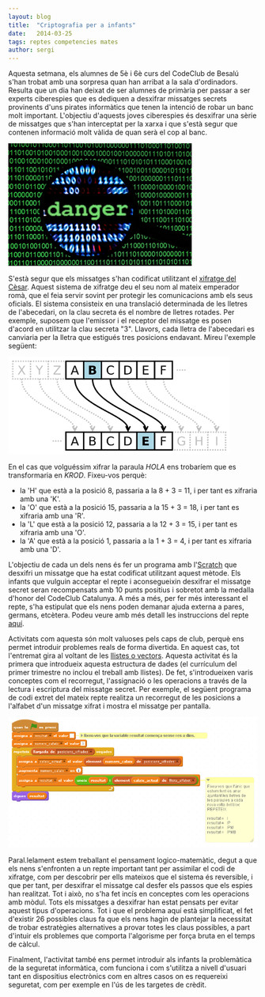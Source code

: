 ```yaml
---
layout: blog
title:  "Criptografia per a infants"
date:   2014-03-25 
tags: reptes competencies mates
author: sergi
---
```


Aquesta setmana, els alumnes de 5è i 6è curs del CodeClub de Besalú s'han trobat amb una sorpresa quan han arribat a la sala d'ordinadors. Resulta que un dia han deixat de ser alumnes de primària per passar a ser experts ciberespies que es dediquen a desxifrar missatges secrets provinents d'uns pirates informàtics que tenen la intenció de robar un banc molt important. L'objectiu d'aquests joves ciberespies és desxifrar una sèrie de missatges que s'han interceptat per la xarxa i que s'està segur que contenen informació molt vàlida de quan serà el cop al banc. 

 
![perill](/blog/images_blog/hackers_scaled.png)


S'està segur que els missatges s'han codificat utilitzant el [xifratge del Cèsar](http://en.wikipedia.org/wiki/Caesar_cipher). Aquest sistema de xifratge deu el seu nom al mateix emperador romà, que el feia servir sovint per protegir les comunicacions amb els seus oficials.  El sistema consisteix en una translació determinada de les lletres de l'abecedari, on la clau secreta és el nombre de lletres rotades. Per exemple, suposem que l'emissor i el receptor del missatge es posen d'acord en utilitzar la clau secreta "3". Llavors, cada lletra de l'abecedari es canviaria per la lletra que estigués tres posicions endavant. Mireu l'exemple següent:


![cesar](/blog/images_blog/rotacio.png)


En el cas que volguéssim xifrar la paraula *HOLA* ens trobaríem que es transformaria en *KROD*. Fixeu-vos perquè:

* la 'H' que està a la posició 8, passaria a la 8 + 3 = 11, i per tant es xifraria amb una 'K'.
* la 'O' que està a la posició 15, passaria a la 15 + 3 = 18, i per tant es xifraria amb una 'R'.
* la 'L' que està a la posició 12, passaria a la 12 + 3 = 15, i per tant es xifraria amb una 'O'.
* la 'A' que està a la posició 1, passaria a la 1 + 3 = 4, i per tant es xifraria amb una 'D'.


L'objectiu de cada un dels nens és fer un programa amb l'[Scratch](http://www.scratch.mit.edu) que desxifri un missatge que ha estat codificat utilitzant aquest mètode. Els infants que vulguin acceptar el repte i aconsegueixin desxifrar el missatge secret seran recompensats amb 10 punts positius i sobretot amb la medalla d'honor del CodeClub Catalunya. A més a més, per fer més interessant el repte, s'ha estipulat que els nens poden demanar ajuda externa a pares, germans, etcètera. Podeu veure amb més detall les instruccions del repte [aquí](/materials/reptes/perill_imminent/index.html).


Activitats com aquesta són molt valuoses pels caps de club, perquè ens permet introduir problemes reals de forma divertida. En aquest cas, tot l'entremat gira al voltant de les [llistes o vectors](http://ca.wikipedia.org/wiki/Array). Aquesta activitat és la primera que introdueix aquesta estructura de dades (el currículum del primer trimestre no inclou el treball amb llistes). De fet, s'introdueixen varis conceptes com el recorregut, l'assignació o les operacions a través de la lectura i escriptura del missatge secret. Per exemple, el següent programa de codi extret del mateix repte realitza un recorregut de les posicions a l'alfabet d'un missatge xifrat i mostra el missatge per pantalla.  


![codi_scratch](/blog/images_blog/res_final.png)


Paral.lelament estem treballant el pensament logico-matemàtic, degut a que els nens s'enfronten a un repte important tant per assimilar el codi de xifratge, com per descobrir per ells mateixos que el sistema és reversible, i que per tant, per desxifrar el missatge cal desfer els passos que els espies han realitzat. Tot i això, no s'ha fet incís en conceptes com les operacions amb mòdul. Tots els missatges a desxifrar han estat pensats per evitar aquest tipus d'operacions. Tot i que el problema aquí està simplificat, el fet d'existir 26 possibles claus fa que els nens hagin de plantejar la necessitat de trobar estratègies alternatives a provar totes les claus possibles, a part d'intuir els problemes que comporta l'algorisme per força bruta en el temps de càlcul. 


Finalment, l'activitat també ens permet introduir als infants la problemàtica de la seguretat informàtica, com funciona i com s'utilitza a nivell d'usuari tant en dispositius electrònics com en altres casos on es requereixi seguretat, com per exemple en l'ús de les targetes de crèdit. 
